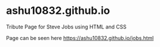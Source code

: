 # ashu10832.github.io
Tribute Page for Steve Jobs using HTML and CSS

Page can be seen here https://ashu10832.github.io/jobs.html
